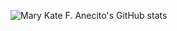 ![Mary Kate F. Anecito's GitHub stats](https://github-readme-stats.vercel.app/api?username=eisBlume0901&hide=contribs,prs)
